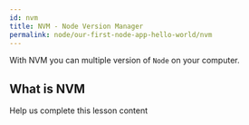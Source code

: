 ```yaml
---
id: nvm
title: NVM - Node Version Manager
permalink: node/our-first-node-app-hello-world/nvm
---
```


With NVM you can multiple version of `Node` on your computer.

## What is NVM

Help us complete this lesson content
